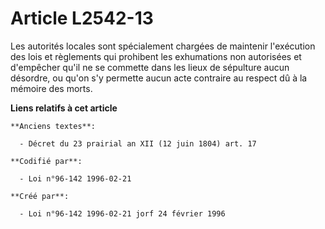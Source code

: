 # Article L2542-13

Les autorités locales sont spécialement chargées de maintenir l'exécution des lois et règlements qui prohibent les
exhumations non autorisées et d'empêcher qu'il ne se commette dans les lieux de sépulture aucun désordre, ou qu'on s'y
permette aucun acte contraire au respect dû à la mémoire des morts.

**Liens relatifs à cet article**

	**Anciens textes**:

	  - Décret du 23 prairial an XII (12 juin 1804) art. 17

	**Codifié par**:

	  - Loi n°96-142 1996-02-21

	**Créé par**:

	  - Loi n°96-142 1996-02-21 jorf 24 février 1996
